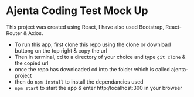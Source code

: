 # Ajenta Coding Test Mock Up

This project was created using React, I have also used Bootstrap, React-Router & Axios.

* To run this app, first clone this repo using the clone or download buttong on the top right & copy the url
* Then in terminal, cd to a directory of your choice and type `git clone` & the copied url
* once the repo has downloaded cd into the folder which is called ajenta-project
* then do `npm install` to install the dependancies used
* `npm start` to start the app & enter http:/localhost:300 in your browser

